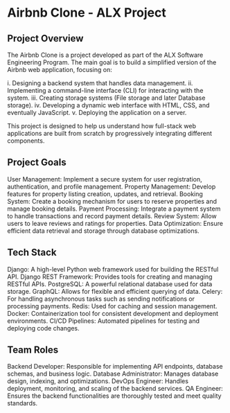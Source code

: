 # Airbnb Clone - ALX Project

## Project Overview

The Airbnb Clone is a project developed as part of the ALX Software Engineering Program.
The main goal is to build a simplified version of the Airbnb web application, focusing on:

i.   Designing a backend system that handles data management.
ii.  Implementing a command-line interface (CLI) for interacting with the system.
iii. Creating storage systems (File storage and later Database storage).
iv.  Developing a dynamic web interface with HTML, CSS, and eventually JavaScript.
v.   Deploying the application on a server.

This project is designed to help us understand how full-stack web applications are built from scratch by progressively integrating different components.

## Project Goals

User Management: Implement a secure system for user registration, authentication, and profile management.
Property Management: Develop features for property listing creation, updates, and retrieval.
Booking System: Create a booking mechanism for users to reserve properties and manage booking details.
Payment Processing: Integrate a payment system to handle transactions and record payment details.
Review System: Allow users to leave reviews and ratings for properties.
Data Optimization: Ensure efficient data retrieval and storage through database optimizations.

## Tech Stack

Django: A high-level Python web framework used for building the RESTful API.
Django REST Framework: Provides tools for creating and managing RESTful APIs.
PostgreSQL: A powerful relational database used for data storage.
GraphQL: Allows for flexible and efficient querying of data.
Celery: For handling asynchronous tasks such as sending notifications or processing payments.
Redis: Used for caching and session management.
Docker: Containerization tool for consistent development and deployment environments.
CI/CD Pipelines: Automated pipelines for testing and deploying code changes.

## Team Roles
Backend Developer: Responsible for implementing API endpoints, database schemas, and business logic.
Database Administrator: Manages database design, indexing, and optimizations.
DevOps Engineer: Handles deployment, monitoring, and scaling of the backend services.
QA Engineer: Ensures the backend functionalities are thoroughly tested and meet quality standards.
